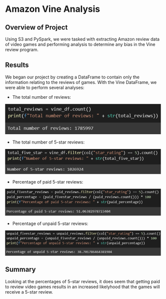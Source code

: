 # Amazon Vine Analysis
## Overview of Project
Using S3 and PySpark, we were tasked with extracting Amazon review data of video games and performing analysis to determine any bias in the Vine review program. 
## Results
We began our project by creating a DataFrame to contain only the information relating to the reviews of games. With the Vine DataFrame, we were able to perform several analyses:
   * The total number of reviews:

![Number of Reviews](resources/Img1.png)

   * The total number of 5-star reviews:

![Number of 5-Star](resources/Img2.png)

   * Percentage of paid 5-star reviews:

![Paid 5-Star Reviews](resources/Img3.png)

   * Percentage of unpaid 5-star reviews:

![Unpaid 5-Star Reviews](resources/Img4.png)

## Summary
Looking at the percentages of 5-star reviews, it does seem that getting paid to review video games results in an increased likelyhood that the games will receive a 5-star review. 
